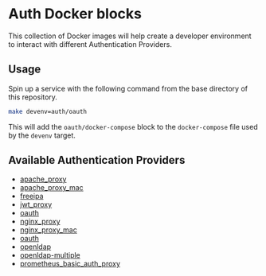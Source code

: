 # Auth Docker blocks

This collection of Docker images will help create a developer environment to
interact with different Authentication Providers.

## Usage

Spin up a service with the following command from the base directory of this
repository.

``` bash
make devenv=auth/oauth
```

This will add the `oauth/docker-compose` block to the `docker-compose` file used
by the `devenv` target.

## Available Authentication Providers

- [apache\_proxy](./apache_proxy)
- [apache\_proxy\_mac](./apache_proxy_mac)
- [freeipa](./freeipa)
- [jwt\_proxy](./jwt_proxy)
- [oauth](./oauth)
- [nginx\_proxy](./nginx_proxy)
- [nginx\_proxy\_mac](./nginx_proxy_mac)
- [oauth](./oauth)
- [openldap](./openldap)
- [openldap-multiple](./openldap-multiple)
- [prometheus\_basic\_auth\_proxy](./prometheus_basic_auth_proxy)

